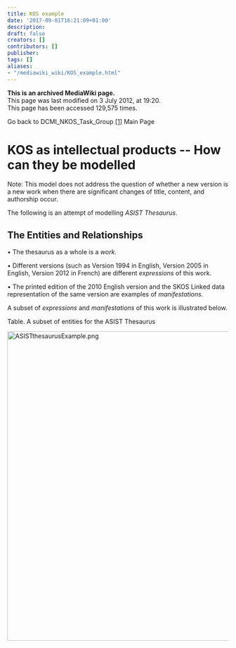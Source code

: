 ```yaml
---
title: KOS example
date: '2017-09-01T16:21:09+01:00'
description: 
draft: false
creators: []
contributors: []
publisher: 
tags: []
aliases:
- "/mediawiki_wiki/KOS_example.html"
---
```


 **This is an archived MediaWiki page.**  
This page was last modified on 3 July 2012, at 19:20.  
This page has been accessed 129,575 times.

Go back to DCMI\_NKOS\_Task\_Group [[1]](/mediawiki_wiki/DCMI_NKOS_Task_Group.md) Main Page

# KOS as intellectual products -- How can they be modelled 

Note: This model does not address the question of whether a new version is a new work when there are significant changes of title, content, and authorship occur.

The following is an attempt of modelling _ASIST Thesaurus_.

## The Entities and Relationships 

• The thesaurus as a whole is a _work_.

• Different versions (such as Version 1994 in English, Version 2005 in English, Version 2012 in French) are different _expressions_ of this work.

• The printed edition of the 2010 English version and the SKOS Linked data representation of the same version are examples of _manifestations_.

A subset of _expressions_ and _manifestations_ of this work is illustrated below.

Table. A subset of entities for the ASIST Thesaurus

[<img alt="ASISTthesaurusExample.png" src="/mediawiki_wiki/images/ASISTthesaurusExample.png" width="720" height="703">](/mediawiki_wiki/images/ASISTthesaurusExample.png)

